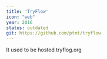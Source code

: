 ```yaml
---
title: 'TryFlow'
icon: "web"
year: 2016
status: outdated
git: https://github.com/ptmt/tryflow
---
```


It used to be hosted tryflog.org